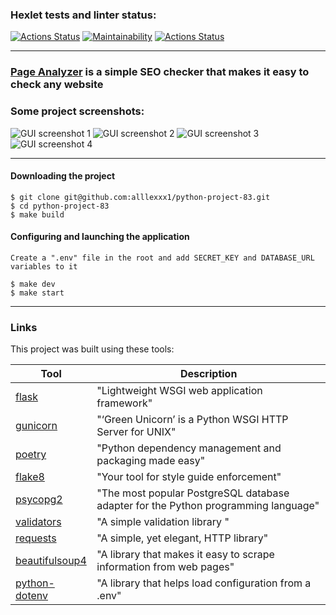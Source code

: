 ### Hexlet tests and linter status:
[![Actions Status](https://github.com/alllexxx1/python-project-83/actions/workflows/hexlet-check.yml/badge.svg)](https://github.com/alllexxx1/python-project-83/actions)
[![Maintainability](https://api.codeclimate.com/v1/badges/d3d7b20327e3e7e065a9/maintainability)](https://codeclimate.com/github/alllexxx1/python-project-83/maintainability)
[![Actions Status](https://github.com/alllexxx1/python-project-83/workflows/CI/badge.svg)](https://github.com/alllexxx1/python-project-83/actions)

---

###  [Page Analyzer](https://page-analyzer-gc22.onrender.com/) is a simple SEO checker that makes it easy to check any website


### Some project screenshots: 
![GUI screenshot 1](https://i.imgur.com/twdsTaD.png)
![GUI screenshot 2](https://i.imgur.com/qSMK6x8.png)
![GUI screenshot 3](https://i.imgur.com/Cl5Mhuv.png)
![GUI screenshot 4](https://i.imgur.com/MqzK0PC.png)

---

#### Downloading the project
```
$ git clone git@github.com:alllexxx1/python-project-83.git
$ cd python-project-83
$ make build
```
#### Configuring and launching the application

```
Create a ".env" file in the root and add SECRET_KEY and DATABASE_URL variables to it

$ make dev
$ make start
```
---

### Links

This project was built using these tools:

| Tool                                                                                       | Description                                                                             |
|--------------------------------------------------------------------------------------------|-----------------------------------------------------------------------------------------|
| [flask](https://flask.palletsprojects.com/en/3.0.x/)                                       | "Lightweight WSGI web application framework"                                            |
| [gunicorn](https://docs.gunicorn.org/en/stable/)                                           | "‘Green Unicorn’ is a Python WSGI HTTP Server for UNIX"                                 |
| [poetry](https://python-poetry.org/)                                                       | "Python dependency management and packaging made easy"                                  |
| [flake8](https://flake8.pycqa.org/)                                                        | "Your tool for style guide enforcement"                                                 |
| [psycopg2](https://www.psycopg.org/)                                                       | "The most popular PostgreSQL database adapter for the Python programming language"      |
| [validators](https://python-validators.github.io/validators/)                              | "A simple validation library "                                                          |
| [requests](https://requests.readthedocs.io/en/latest/)                                     | "A simple, yet elegant, HTTP library"                                                   |
| [beautifulsoup4](https://www.crummy.com/software/BeautifulSoup/bs4/doc/)                   | "A library that makes it easy to scrape information from web pages"                     |
| [python-dotenv](https://github.com/theskumar/python-dotenv)                                | "A library that helps load configuration from a .env"                                   |



